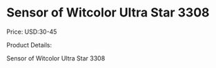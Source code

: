 # Sensor of Witcolor Ultra Star 3308

Price: USD:30-45

Product Details:

Sensor of Witcolor Ultra Star 3308